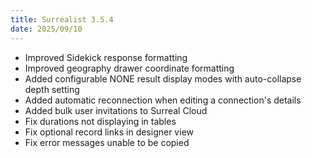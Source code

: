 ```yaml
---
title: Surrealist 3.5.4
date: 2025/09/10
---
```


- Improved Sidekick response formatting
- Improved geography drawer coordinate formatting
- Added configurable NONE result display modes with auto-collapse depth setting
- Added automatic reconnection when editing a connection's details
- Added bulk user invitations to Surreal Cloud
- Fix durations not displaying in tables
- Fix optional record links in designer view
- Fix error messages unable to be copied